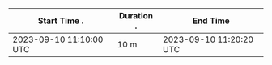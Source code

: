 | Start Time                     .|Duration                              . | End Time                                                                       |
| --------  | ------------------- | --------------------- |
| 2023-09-10 11:10:00 UTC| 10 m      | 2023-09-10 11:20:20 UTC                  | 

